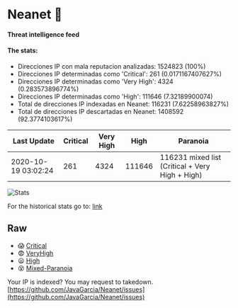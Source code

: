 # Neanet :hocho:
#### Threat intelligence feed
#### The stats:

- Direcciones IP con mala reputacion analizadas: 1524823 (100%)
- Direcciones IP determinadas como 'Critical':  261 (0.0171167407627%)
- Direcciones IP determinadas como 'Very High':  4324 (0.283573896774%)
- Direcciones IP determinadas como 'High':  111646 (7.32189900074)
- Total de direcciones IP indexadas en Neanet:  116231 (7.62258963827%)
- Total de direcciones IP descartadas en Neanet:  1408592 (92.3774103617%)

| Last Update | Critical | Very High | High | Paranoia |
| --- | --- | --- | --- | --- |
| 2020-10-19 03:02:24 | 261 | 4324 | 111646 | 116231 mixed list (Critical + Very High + High)|

![Stats](https://docs.google.com/spreadsheets/d/e/2PACX-1vSnaNMIXVabIpDJjufMlzH7poXnshF3mgd8Is1g9ytUEzVsP5my4Trn8f-xkoLLQ38xpL3HtmUexLo6/pubchart?oid=501124687&format=image)

For the historical stats go to: [link](/stats.csv)
## Raw
- :scream: [Critical](https://raw.githubusercontent.com/JavaGarcia/Neanet/master/blacklists/neanet_critical.txt)
- :fearful: [VeryHigh](https://raw.githubusercontent.com/JavaGarcia/Neanet/master/blacklists/neanet_veryHigh.txtt)
- :frowning: [High](https://raw.githubusercontent.com/JavaGarcia/Neanet/master/blacklists/neanet_high.txt)
- :dizzy_face: [Mixed-Paranoia](https://raw.githubusercontent.com/JavaGarcia/Neanet/master/blacklists/neanet_all.txt)


Your IP is indexed? You may request to takedown. [https://github.com/JavaGarcia/Neanet/issues](https://github.com/JavaGarcia/Neanet/issues)






































































































































































































































































































































































































































































































































































































































































































































































































































































































































































































































































































































































































































































































































































































































































































































































